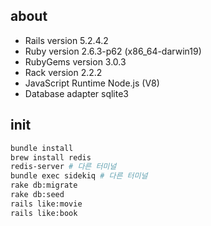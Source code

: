 ## about
- Rails version             5.2.4.2
- Ruby version              2.6.3-p62 (x86_64-darwin19)
- RubyGems version          3.0.3
- Rack version              2.2.2
- JavaScript Runtime        Node.js (V8)
- Database adapter          sqlite3

## init
```bash
bundle install
brew install redis
redis-server # 다른 터미널
bundle exec sidekiq # 다른 터미널
rake db:migrate
rake db:seed
rails like:movie
rails like:book
```
